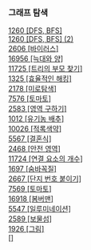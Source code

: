 ### 그래프 탐색

<a href="https://github.com/aldrn29/Algorithm/blob/master/Beakjoon/DFS%2C%20BFS/1260%20%5BDFS%2C%20BFS%5D.py">1260 [DFS, BFS]</a>   
<a href="https://github.com/aldrn29/Algorithm/blob/master/Beakjoon/DFS%2C%20BFS/1260%20%5BDFS%2C%20BFS%5D(2).py">1260 [DFS, BFS] (2)</a>  
<a href="https://github.com/aldrn29/Algorithm/blob/master/Beakjoon/DFS%2C%20BFS/2606%20%5B%EB%B0%94%EC%9D%B4%EB%9F%AC%EC%8A%A4%5D.py">2606 [바이러스]</a>  
<a href="https://github.com/aldrn29/Algorithm/blob/master/Beakjoon/16956%20%5B%EB%8A%91%EB%8C%80%EC%99%80%20%EC%96%91%5D.py">16956 [늑대와 양]</a>  
<a href="https://github.com/aldrn29/Algorithm/blob/master/Beakjoon/Tree/11725%20%5B%ED%8A%B8%EB%A6%AC%EC%9D%98%20%EB%B6%80%EB%AA%A8%20%EC%B0%BE%EA%B8%B0%5D.py">11725 [트리의 부모 찾기]</a>  
<a href="https://github.com/aldrn29/Algorithm/blob/master/Beakjoon/DFS%2C%20BFS/1325%20%5B%ED%9A%A8%EC%9C%A8%EC%A0%81%EC%9D%B8%20%ED%95%B4%ED%82%B9%5D.py">1325 [효율적인 해킹]</a>  
<a href="https://github.com/aldrn29/Algorithm/blob/master/Beakjoon/%EA%B7%B8%EB%9E%98%ED%94%84%20%ED%83%90%EC%83%89/2178%20%5B%EB%AF%B8%EB%A1%9C%20%ED%83%90%EC%83%89%5D.py">2178 [미로탐색]</a>  
<a href="https://github.com/aldrn29/Algorithm/blob/master/Beakjoon/%EA%B7%B8%EB%9E%98%ED%94%84%20%ED%83%90%EC%83%89/7576%20%5B%ED%86%A0%EB%A7%88%ED%86%A0%5D.py">7576 [토마토]</a>  
<a href="https://github.com/aldrn29/Algorithm/blob/master/Beakjoon/%EA%B7%B8%EB%9E%98%ED%94%84%20%ED%83%90%EC%83%89/2583%20%5B%EC%98%81%EC%97%AD%20%EA%B5%AC%ED%95%98%EA%B8%B0%5D.py">2583 [영역 구하기]</a>  
<a href="https://github.com/aldrn29/Algorithm/blob/master/Beakjoon/%EA%B7%B8%EB%9E%98%ED%94%84%20%ED%83%90%EC%83%89/1012%20%5B%EC%9C%A0%EA%B8%B0%EB%86%8D%20%EB%B0%B0%EC%B6%94%5D.py">1012 [유기농 배추]</a>  
<a href="https://github.com/aldrn29/Algorithm/blob/master/Beakjoon/%EA%B7%B8%EB%9E%98%ED%94%84%20%ED%83%90%EC%83%89/10026%20%5B%EC%A0%81%EB%A1%9D%EC%83%89%EC%95%BD%5D.py">10026 [적록색약]</a>  
<a href="https://github.com/aldrn29/Algorithm/blob/master/Beakjoon/%EA%B7%B8%EB%9E%98%ED%94%84%20%ED%83%90%EC%83%89/5567%20%5B%EA%B2%B0%ED%98%BC%EC%8B%9D%5D.py">5567 [결혼식]</a>  
<a href="https://github.com/aldrn29/Algorithm/blob/master/Beakjoon/%EA%B7%B8%EB%9E%98%ED%94%84%20%ED%83%90%EC%83%89/2468%20%5B%EC%95%88%EC%A0%84%20%EC%98%81%EC%97%AD%5D.py">2468 [안전 영역]</a>  
<a href="https://github.com/aldrn29/Algorithm/blob/master/Beakjoon/%EA%B7%B8%EB%9E%98%ED%94%84%20%ED%83%90%EC%83%89/11724%20%5B%EC%97%B0%EA%B2%B0%20%EC%9A%94%EC%86%8C%EC%9D%98%20%EA%B0%9C%EC%88%98%5D.py">11724 [연결 요소의 개수]</a>  
<a href="https://github.com/aldrn29/Algorithm/blob/master/Beakjoon/%EA%B7%B8%EB%9E%98%ED%94%84%20%ED%83%90%EC%83%89/1697%20%5B%EC%88%A8%EB%B0%94%EA%BC%AD%EC%A7%88%5D.py">1697 [숨바꼭질]</a>  
<a href="https://github.com/aldrn29/Algorithm/blob/master/Beakjoon/%EA%B7%B8%EB%9E%98%ED%94%84%20%ED%83%90%EC%83%89/2667%20%5B%EB%8B%A8%EC%A7%80%20%EB%B2%88%ED%98%B8%20%EB%B6%99%EC%9D%B4%EA%B8%B0%5D.py">2667 [단지 번호 붙이기]</a>  
<a href="https://github.com/aldrn29/Algorithm/blob/master/Beakjoon/%EA%B7%B8%EB%9E%98%ED%94%84%20%ED%83%90%EC%83%89/7569%20%5B%ED%86%A0%EB%A7%88%ED%86%A0%5D.py">7569 [토마토]</a>  
<a href="https://github.com/aldrn29/Algorithm/blob/master/Beakjoon/16918%20%5B%EB%B4%84%EB%B2%84%EB%A7%A8%5D.py">16918 [봄버맨]</a>  
<a href="https://github.com/aldrn29/Algorithm/blob/master/Beakjoon/%EA%B7%B8%EB%9E%98%ED%94%84%20%ED%83%90%EC%83%89/5547%20%5B%EC%9D%BC%EB%A3%A8%EB%AF%B8%EB%84%A4%EC%9D%B4%EC%85%98%5D.py">5547 [일루미네이션]</a>  
<a href="https://github.com/aldrn29/Algorithm/blob/master/Beakjoon/%EA%B7%B8%EB%9E%98%ED%94%84%20%ED%83%90%EC%83%89/2589%20%5B%EB%B3%B4%EB%AC%BC%EC%84%AC%5D.py">2589 [보물섬]</a>  
<a href="">1926 [그림]</a>  
<a href=""> []</a>  